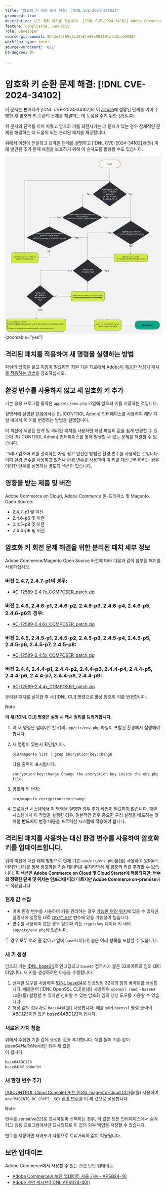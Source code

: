 ```yaml
---
title: "암호화 키 회전 문제 해결: [!DNL CVE-2024-34102]"
promoted: true
description: 보조 격리 패치를 적용하여  [!DNL CVE-2024-34102] Adobe Commerce 2.4.4-p8, 2.4.5-p7, 2.4.6-p5, 2.4.7 및 이전 버전의 경우 암호화 키 업데이트 문제 해결을 추가로 해결합니다.
feature: Compliance, Security
role: Developer
source-git-commit: 9643e3ef5952c3858fe085983191a732ccd98024
workflow-type: tm+mt
source-wordcount: '822'
ht-degree: 0%

---
```


# 암호화 키 순환 문제 해결: [!DNL CVE-2024-34102]

이 문서는 판매자가 [!DNL CVE-2024-34102]의 이 [article](https://experienceleague.adobe.com/en/docs/commerce-knowledge-base/kb/troubleshooting/known-issues-patches-attached/security-update-available-for-adobe-commerce-apsb24-40-revised-to-include-isolated-patch-for-cve-2024-34102)에 설명된 단계를 이미 수행한 후 암호화 키 순환의 문제를 해결하는 데 도움을 주기 위한 것입니다.

위 문서의 단계를 이미 따랐고 암호화 키를 회전시키는 데 문제가 있는 경우 잠재적인 문제를 해결하는 데 도움이 되는 분리된 패치를 제공합니다.

위에서 이전에 전달되고 요약된 단계를 설명하고 [!DNL CVE-2024-34102]과(와) 아래 발견된 추가 문제 해결을 보호하기 위해 이 순서도를 활용할 수도 있습니다.


![CVE-2024-34102 Protection Flow Chart.jpg](assets/cve-2024-34102-protection-flow-chart.jpg){zoomable="yes"}


## 격리된 패치를 적용하여 새 명령을 실행하는 방법

파일의 압축을 풀고 지침이 필요하면 지원 기술 자료에서 [Adobe이 제공한 작성기 패치를 적용하는 방법](https://experienceleague.adobe.com/docs/commerce-knowledge-base/kb/how-to/how-to-apply-a-composer-patch-provided-by-magento.html)을 참조하십시오.

## 환경 변수를 사용하지 않고 새 암호화 키 추가

기본 응용 프로그램 동작은 `app/etc/env.php` 파일에 암호화 키를 저장하는 것입니다.

설명서에 설명된 [단계](https://experienceleague.adobe.com/en/docs/commerce-admin/systems/security/encryption-key)에서는 [!UICONTROL Admin] 인터페이스를 사용하여 해당 파일 내에서 이 키를 변경하는 방법을 설명합니다.

이 섹션에 제공된 단계 및 격리된 패치를 사용하면 해당 파일의 값을 쉽게 변경할 수 있으며 [!UICONTROL Admin] 인터페이스를 통해 발생할 수 있는 문제를 해결할 수 있습니다.

그러나 암호화 키를 관리하는 가장 쉽고 안전한 방법은 환경 변수를 사용하는 것입니다. 이미 환경 변수를 사용하고 있거나 환경 변수를 사용하여 이 키를 대신 관리하려는 경우 이러한 단계를 설명하는 별도의 섹션이 있습니다.

## 영향을 받는 제품 및 버전

Adobe Commerce on Cloud, Adobe Commerce 온-프레미스 및 Magento Open Source:

* 2.4.7-p1 및 이전
* 2.4.6-p6 및 이전
* 2.4.5-p8 및 이전
* 2.4.4-p9 및 이전

## 암호화 키 회전 문제 해결을 위한 분리된 패치 세부 정보

Adobe Commerce/Magento Open Source 버전에 따라 다음과 같이 첨부된 패치를 사용하십시오.

### 버전 2.4.7, 2.4.7-p1의 경우:

* [AC-12589-2.4.7x_COMPOSER_patch.zip](assets/AC-12589-2.4.7x_COMPOSER_patch.zip)

### 버전 2.4.6, 2.4.6-p1, 2.4.6-p2, 2.4.6-p3, 2.4.6-p4, 2.4.6-p5, 2.4.6-p6의 경우:

* [AC-12589-2.4.6x_COMPOSER_patch.zip](assets/AC-12589-2.4.6x_COMPOSER_patch.zip)

### 버전 2.4.5, 2.4.5-p1, 2.4.5-p2, 2.4.5-p3, 2.4.5-p4, 2.4.5-p5, 2.4.5-p6, 2.4.5-p7, 2.4.5-p8:

* [AC-12589-2.4.5x_COMPOSER_patch.zip](assets/AC-12589-2.4.5x_COMPOSER_patch.zip)

### 버전 2.4.4, 2.4.4-p1, 2.4.4-p2, 2.4.4-p3, 2.4.4-p4, 2.4.4-p5, 2.4.4-p6, 2.4.4-p7, 2.4.4-p8, 2.4.4-p9:

* [AC-12589-2.4.4x_COMPOSER_patch.zip](assets/AC-12589-2.4.4x_COMPOSER_patch.zip)


분리된 패치를 설치한 후 새 [!DNL CLI] 명령으로 활성 암호화 키를 변경합니다.

>[!NOTE]
>
>**이 새 [!DNL CLI] 명령은 실행 시 캐시 정리를 트리거합니다.**

1. 이 새 명령은 업데이트할 키의 `app/etc/env.php` 파일이 포함된 환경에서 실행해야 합니다.
1. 새 명령이 있는지 확인합니다.

   ```
   bin/magento list | grep encryption:key:change
   ```

   다음 출력이 표시됩니다.

   ```
   encryption:key:change Change the encryption key inside the env.php file.
   ```

1. 암호화 키 변경:

   ```
   bin/magento encryption:key:change
   ```

1. 프로덕션 시스템에서 이 명령을 실행한 경우 추가 작업이 필요하지 않습니다.
개발 시스템에서 이 작업을 실행한 경우, 일반적인 경우 중요한 구성 설정을 배포하는 것처럼 **반드시**&#x200B;이 변경 내용을 프로덕션 시스템에 적용해야 합니다.

## 격리된 패치를 사용하는 대신 환경 변수를 사용하여 암호화 키를 업데이트합니다.

위의 섹션에 대한 대체 방법으로 현재 기본 `app/etc/env.php`을(를) 사용하고 있더라도 이러한 단계를 통해 암호화된 기존 데이터를 유지하면서 새 암호화 키를 추가할 수 있습니다.
**이 섹션은 Adobe Commerce on Cloud 및 Cloud Starter에 적용되지만, 변수의 정확한 단계 및 위치는 인프라에 따라 다르지만 Adobe Commerce on-premise**&#x200B;에도 적용됩니다.

### 현재 값 수집

* 이미 환경 변수를 사용하여 키를 관리하는 경우 [가능한 여러 위치](https://experienceleague.adobe.com/en/docs/commerce-cloud-service/user-guide/configure/env/stage/variables-intro)에 있을 수 있지만, 설명서에 설명된 대로 [`CRYPT_KEY`](https://experienceleague.adobe.com/en/docs/commerce-cloud-service/user-guide/configure/env/stage/variables-deploy#crypt_key) 변수에 있을 가능성이 높습니다.
* 변수를 사용하지 않는 경우 암호화 키는 `crypt/key` 데이터 키 내의 `app/etc/env.php`에 있습니다.

두 경우 모두 여러 줄 값이고 앞에 `base64`이(가) 붙은 여러 항목을 포함할 수 있습니다.

### 새 키 생성

암호화 키는 [!DNL base64](으)로 인코딩되고 `base64` 접두사가 붙은 32바이트의 임의 데이터입니다.
새 키를 생성하려면 다음을 수행합니다.

1. 선택한 도구를 사용하여 [!DNL base64](으)로 인코딩된 32개의 임의 바이트를 생성합니다. 예를들어 [!DNL OpenSSL CLI]을(를) 사용하여 `openssl rand -base64 32`을(를) 실행할 수 있지만 신뢰할 수 있는 암호화 임의 생성 도구를 사용할 수 있습니다.
1. 해당 값의 접두사로 `base64`을(를) 사용합니다. 예를 들어 `openssl` 명령 출력이 *ABC123*&#x200B;이면 값은 *base64ABC123*&#x200B;이 됩니다.

### 새로운 가치 창출

위에서 수집한 기존 값에 생성된 값을 추가합니다. 예를 들어 기존 값이 *base64HelloWorld*&#x200B;인 경우 새 값은 <br>이 됩니다.

```
base64ABC123
base64HelloWorld
```

### 새 환경 변수 추가

[[!UICONTROL Cloud Console] 또는 [!DNL magento-cloud CLI]](https://experienceleague.adobe.com/en/docs/commerce-cloud-service/user-guide/configure/env/variable-levels)을(를) 사용하여 `env:MAGENTO_DC_CRYPT__KEY` [환경 변수](https://experienceleague.adobe.com/en/docs/commerce-cloud-service/user-guide/configure/env/stage/variables-cloud)를 이 새 값으로 설정합니다.

>[!NOTE]
>
>변수를 *sensitive*(으)로 표시하도록 선택하는 경우, 이 값은 모든 인터페이스에서 숨겨지고 응용 프로그램에서만 표시되므로 이 값의 외부 백업을 저장할 수 있습니다.

변수를 저장하면 재배포가 자동으로 트리거되어 값이 적용됩니다.

## 보안 업데이트

Adobe Commerce에서 사용할 수 있는 관련 보안 업데이트:

* [Adobe Commerce에 보안 업데이트 사용 가능 - APSB24-40](https://experienceleague.adobe.com/en/docs/commerce-knowledge-base/kb/troubleshooting/known-issues-patches-attached/security-update-available-for-adobe-commerce-apsb24-40-revised-to-include-isolated-patch-for-cve-2024-34102)
* [Adobe 보안 게시판([!DNL APSB24-40])](https://helpx.adobe.com/security/products/magento/apsb24-40.html)
